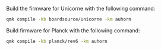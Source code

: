 Build the firmware for Unicorne with the following command:
```bash
qmk compile -kb boardsource/unicorne -km auhorn  
```

Build firmware for Planck with the following command:
```bash
qmk compile -kb planck/rev6 -km auhorn
```
